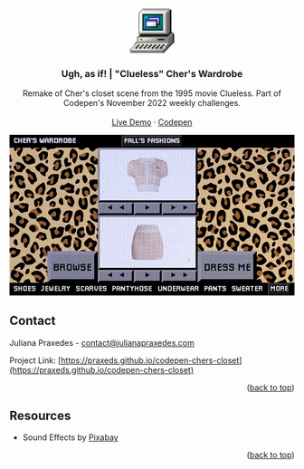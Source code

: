 <div id="top"></div>
<!-- PROJECT LOGO -->
<br />
<div align="center">
  <a href="https://github.com/othneildrew/Best-README-Template">
    <img src="assets/images/pc.png" alt="Logo" width="80" height="80">
  </a>

  <h3 align="center">Ugh, as if! | "Clueless" Cher's Wardrobe</h3>

  <p align="center">
     Remake of Cher's closet scene from the 1995 movie Clueless. Part of Codepen's November 2022 weekly challenges.
    <br />
    <br />
    <a href="https://praxeds.github.io/codepen-chers-closet/index.html">Live Demo</a>
    ·
    <a href="https://codepen.io/praxeds/pen/bGKrgWM">Codepen</a>

  </p>
</div>


![header](assets/images/header.gif)

<!-- CONTACT -->
## Contact

Juliana Praxedes - contact@julianapraxedes.com

Project Link: [https://praxeds.github.io/codepen-chers-closet](https://praxeds.github.io/codepen-chers-closet)

<p align="right">(<a href="#top">back to top</a>)</p>



<!-- Resources -->
## Resources

* Sound Effects by [Pixabay](https://pixabay.com/sound-effects)

<p align="right">(<a href="#top">back to top</a>)</p>
